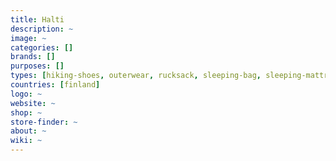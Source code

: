 ```yaml
---
title: Halti
description: ~
image: ~
categories: []
brands: []
purposes: []
types: [hiking-shoes, outerwear, rucksack, sleeping-bag, sleeping-mattress, tent]
countries: [finland]
logo: ~
website: ~
shop: ~
store-finder: ~
about: ~
wiki: ~
---
```

